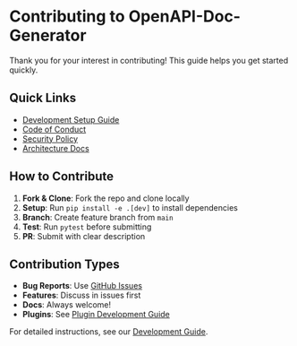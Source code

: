 # Contributing to OpenAPI-Doc-Generator

Thank you for your interest in contributing! This guide helps you get started quickly.

## Quick Links

- [Development Setup Guide](docs/DEVELOPMENT.md)
- [Code of Conduct](CODE_OF_CONDUCT.md)
- [Security Policy](SECURITY.md)
- [Architecture Docs](docs/ARCHITECTURE.md)

## How to Contribute

1. **Fork & Clone**: Fork the repo and clone locally
2. **Setup**: Run `pip install -e .[dev]` to install dependencies
3. **Branch**: Create feature branch from `main`
4. **Test**: Run `pytest` before submitting
5. **PR**: Submit with clear description

## Contribution Types

- **Bug Reports**: Use [GitHub Issues](https://github.com/danieleschmidt/openapi-doc-generator/issues)
- **Features**: Discuss in issues first
- **Docs**: Always welcome!
- **Plugins**: See [Plugin Development Guide](docs/DEVELOPMENT.md#plugin-system)

For detailed instructions, see our [Development Guide](docs/DEVELOPMENT.md).